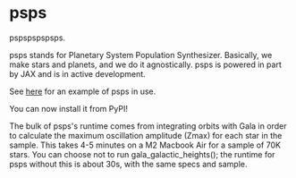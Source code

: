 # psps
pspspspspsps.

psps stands for Planetary System Population Synthesizer. Basically, we make stars and planets, and we do it agnostically. psps is powered in part by JAX and is in active development. 

See [here](https://github.com/exoclam/mastrangelo/) for an example of psps in use.

You can now install it from PyPI! 

The bulk of psps's runtime comes from integrating orbits with Gala in order to calculate the maximum oscillation amplitude (Zmax) for each star in the sample. This takes 4-5 minutes on a M2 Macbook Air for a sample of 70K stars. You can choose not to run gala_galactic_heights(); the runtime for psps without this is about 30s, with the same specs and sample. 
